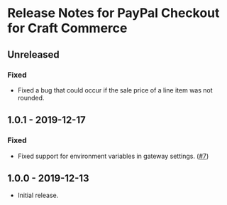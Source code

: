 # Release Notes for PayPal Checkout for Craft Commerce

## Unreleased

### Fixed
- Fixed a bug that could occur if the sale price of a line item was not rounded.

## 1.0.1 - 2019-12-17

### Fixed
- Fixed support for environment variables in gateway settings. ([#7](https://github.com/craftcms/commerce-paypal-checkout/issues/7))

## 1.0.0 - 2019-12-13

- Initial release.